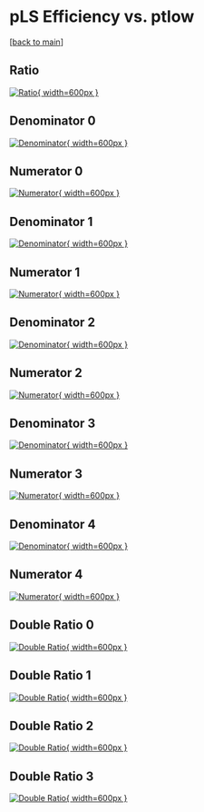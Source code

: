 # pLS Efficiency vs. ptlow

[[back to main](./)]



## Ratio

[![Ratio](../mtv/var/pLS_xtr_13_-1_eff_ptlow.png){ width=600px }](../mtv/var/pLS_xtr_13_-1_eff_ptlow.pdf)

## Denominator 0

[![Denominator](../mtv/den/pLS_xtr_13_-1_eff_ptlow_den0.png){ width=600px }](../mtv/den/pLS_xtr_13_-1_eff_ptlow_den0.pdf)

## Numerator 0

[![Numerator](../mtv/num/pLS_xtr_13_-1_eff_ptlow_num0.png){ width=600px }](../mtv/num/pLS_xtr_13_-1_eff_ptlow_num0.pdf)

## Denominator 1

[![Denominator](../mtv/den/pLS_xtr_13_-1_eff_ptlow_den1.png){ width=600px }](../mtv/den/pLS_xtr_13_-1_eff_ptlow_den1.pdf)

## Numerator 1

[![Numerator](../mtv/num/pLS_xtr_13_-1_eff_ptlow_num1.png){ width=600px }](../mtv/num/pLS_xtr_13_-1_eff_ptlow_num1.pdf)

## Denominator 2

[![Denominator](../mtv/den/pLS_xtr_13_-1_eff_ptlow_den2.png){ width=600px }](../mtv/den/pLS_xtr_13_-1_eff_ptlow_den2.pdf)

## Numerator 2

[![Numerator](../mtv/num/pLS_xtr_13_-1_eff_ptlow_num2.png){ width=600px }](../mtv/num/pLS_xtr_13_-1_eff_ptlow_num2.pdf)

## Denominator 3

[![Denominator](../mtv/den/pLS_xtr_13_-1_eff_ptlow_den3.png){ width=600px }](../mtv/den/pLS_xtr_13_-1_eff_ptlow_den3.pdf)

## Numerator 3

[![Numerator](../mtv/num/pLS_xtr_13_-1_eff_ptlow_num3.png){ width=600px }](../mtv/num/pLS_xtr_13_-1_eff_ptlow_num3.pdf)

## Denominator 4

[![Denominator](../mtv/den/pLS_xtr_13_-1_eff_ptlow_den4.png){ width=600px }](../mtv/den/pLS_xtr_13_-1_eff_ptlow_den4.pdf)

## Numerator 4

[![Numerator](../mtv/num/pLS_xtr_13_-1_eff_ptlow_num4.png){ width=600px }](../mtv/num/pLS_xtr_13_-1_eff_ptlow_num4.pdf)

## Double Ratio 0

[![Double Ratio](../mtv/ratio/pLS_xtr_13_-1_eff_ptlow_ratio0.png){ width=600px }](../mtv/ratio/pLS_xtr_13_-1_eff_ptlow_ratio0.pdf)

## Double Ratio 1

[![Double Ratio](../mtv/ratio/pLS_xtr_13_-1_eff_ptlow_ratio1.png){ width=600px }](../mtv/ratio/pLS_xtr_13_-1_eff_ptlow_ratio1.pdf)

## Double Ratio 2

[![Double Ratio](../mtv/ratio/pLS_xtr_13_-1_eff_ptlow_ratio2.png){ width=600px }](../mtv/ratio/pLS_xtr_13_-1_eff_ptlow_ratio2.pdf)

## Double Ratio 3

[![Double Ratio](../mtv/ratio/pLS_xtr_13_-1_eff_ptlow_ratio3.png){ width=600px }](../mtv/ratio/pLS_xtr_13_-1_eff_ptlow_ratio3.pdf)

